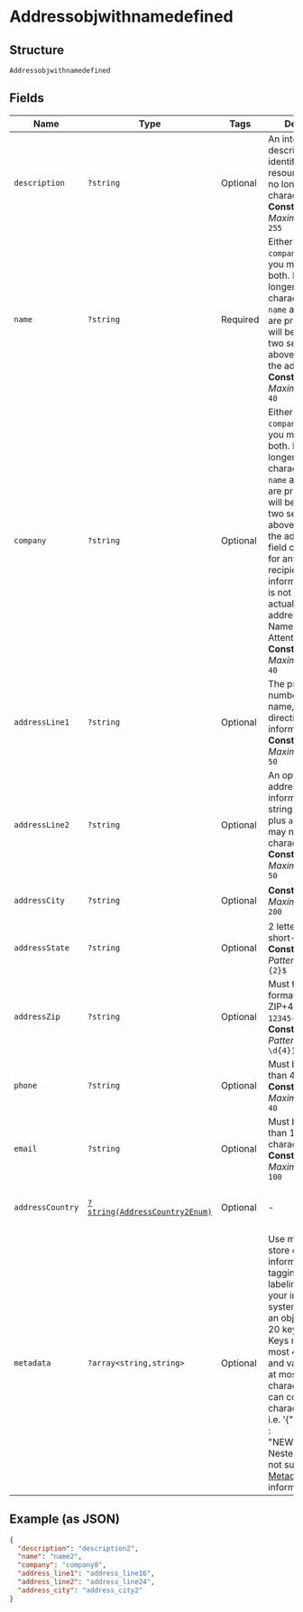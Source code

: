 
# Addressobjwithnamedefined

## Structure

`Addressobjwithnamedefined`

## Fields

| Name | Type | Tags | Description | Getter | Setter |
|  --- | --- | --- | --- | --- | --- |
| `description` | `?string` | Optional | An internal description that identifies this resource. Must be no longer than 255 characters.<br>**Constraints**: *Maximum Length*: `255` | getDescription(): ?string | setDescription(?string description): void |
| `name` | `?string` | Required | Either `name` or `company` is required, you may also add both. Must be no longer than 40 characters. If both `name` and `company` are provided, they will be printed on two separate lines above the rest of the address.<br>**Constraints**: *Maximum Length*: `40` | getName(): ?string | setName(?string name): void |
| `company` | `?string` | Optional | Either `name` or `company` is required, you may also add both. Must be no longer than 40 characters. If both `name` and `company` are provided, they will be printed on two separate lines above the rest of the address. This field can be used for any secondary recipient information which is not part of the actual mailing address (Company Name, Department, Attention Line, etc).<br>**Constraints**: *Maximum Length*: `40` | getCompany(): ?string | setCompany(?string company): void |
| `addressLine1` | `?string` | Optional | The primary number, street name, and directional information.<br>**Constraints**: *Maximum Length*: `50` | getAddressLine1(): ?string | setAddressLine1(?string addressLine1): void |
| `addressLine2` | `?string` | Optional | An optional field for address unit information. Total string sum of this plus `address_line1` may not exceed 50 characters.<br>**Constraints**: *Maximum Length*: `50` | getAddressLine2(): ?string | setAddressLine2(?string addressLine2): void |
| `addressCity` | `?string` | Optional | **Constraints**: *Maximum Length*: `200` | getAddressCity(): ?string | setAddressCity(?string addressCity): void |
| `addressState` | `?string` | Optional | 2 letter state short-name code<br>**Constraints**: *Pattern*: `^[a-zA-Z]{2}$` | getAddressState(): ?string | setAddressState(?string addressState): void |
| `addressZip` | `?string` | Optional | Must follow the ZIP format of `12345` or ZIP+4 format of `12345-1234`.<br>**Constraints**: *Pattern*: `^\d{5}(-\d{4})?$` | getAddressZip(): ?string | setAddressZip(?string addressZip): void |
| `phone` | `?string` | Optional | Must be no longer than 40 characters.<br>**Constraints**: *Maximum Length*: `40` | getPhone(): ?string | setPhone(?string phone): void |
| `email` | `?string` | Optional | Must be no longer than 100 characters.<br>**Constraints**: *Maximum Length*: `100` | getEmail(): ?string | setEmail(?string email): void |
| `addressCountry` | [`?string(AddressCountry2Enum)`](../../doc/models/address-country-2-enum.md) | Optional | - | getAddressCountry(): ?string | setAddressCountry(?string addressCountry): void |
| `metadata` | `?array<string,string>` | Optional | Use metadata to store custom information for tagging and labeling back to your internal systems. Must be an object with up to 20 key-value pairs. Keys must be at most 40 characters and values must be at most 500 characters. Neither can contain the characters `"` and `\`. i.e. '{"customer_id" : "NEWYORK2015"}' Nested objects are not supported.  See [Metadata](#section/Metadata) for more information. | getMetadata(): ?array | setMetadata(?array metadata): void |

## Example (as JSON)

```json
{
  "description": "description2",
  "name": "name2",
  "company": "company8",
  "address_line1": "address_line16",
  "address_line2": "address_line24",
  "address_city": "address_city2"
}
```

